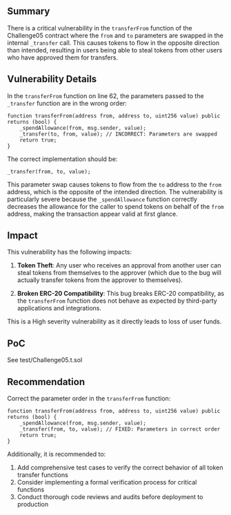 ## Summary
There is a critical vulnerability in the `transferFrom` function of the Challenge05 contract where the `from` and `to` parameters are swapped in the internal `_transfer` call. This causes tokens to flow in the opposite direction than intended, resulting in users being able to steal tokens from other users who have approved them for transfers.

## Vulnerability Details
In the `transferFrom` function on line 62, the parameters passed to the `_transfer` function are in the wrong order:

```solidity
function transferFrom(address from, address to, uint256 value) public returns (bool) {
    _spendAllowance(from, msg.sender, value);
    _transfer(to, from, value); // INCORRECT: Parameters are swapped
    return true;
}
```

The correct implementation should be:
```solidity
_transfer(from, to, value);
```

This parameter swap causes tokens to flow from the `to` address to the `from` address, which is the opposite of the intended direction. The vulnerability is particularly severe because the `_spendAllowance` function correctly decreases the allowance for the caller to spend tokens on behalf of the `from` address, making the transaction appear valid at first glance.

## Impact
This vulnerability has the following impacts:

1. **Token Theft**: Any user who receives an approval from another user can steal tokens from themselves to the approver (which due to the bug will actually transfer tokens from the approver to themselves).

2. **Broken ERC-20 Compatibility**: This bug breaks ERC-20 compatibility, as the `transferFrom` function does not behave as expected by third-party applications and integrations.


This is a High severity vulnerability as it directly leads to loss of user funds.

## PoC
See test/Challenge05.t.sol

## Recommendation
Correct the parameter order in the `transferFrom` function:

```solidity
function transferFrom(address from, address to, uint256 value) public returns (bool) {
    _spendAllowance(from, msg.sender, value);
    _transfer(from, to, value); // FIXED: Parameters in correct order
    return true;
}
```

Additionally, it is recommended to:
1. Add comprehensive test cases to verify the correct behavior of all token transfer functions
2. Consider implementing a formal verification process for critical functions
3. Conduct thorough code reviews and audits before deployment to production
